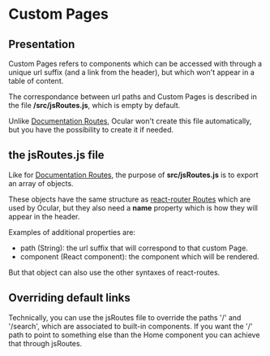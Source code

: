 # Custom Pages

## Presentation
Custom Pages refers to components which can be accessed with through a unique url suffix (and a link from the header), but which won't appear in a table of content. 

The correspondance between url paths and Custom Pages is described in the file __/src/jsRoutes.js__, which is empty by default.

Unlike [Documentation Routes](./2-documentation-routes.md), Ocular won't create this file automatically, but you have the possibility to create it if needed.

## the jsRoutes.js file

Like for [Documentation Routes](./2-documentation-routes.md), the purpose of __src/jsRoutes.js__ is to export an array of objects. 

These objects have the same structure as [react-router Routes](https://github.com/ReactTraining/react-router/blob/master/packages/react-router/docs/api/Route.md) which are used by Ocular, but they also need a __name__ property which is how they will appear in the header.  

Examples of additional properties are:
- path (String): the url suffix that will correspond to that custom Page. 
- component (React component): the component which will be rendered. 

But that object can also use the other syntaxes of react-routes.

## Overriding default links

Technically, you can use the jsRoutes file to override the paths '/' and '/search', which are associated to built-in components. If you want the '/' path to point to something else than the Home component you can achieve that through jsRoutes.

